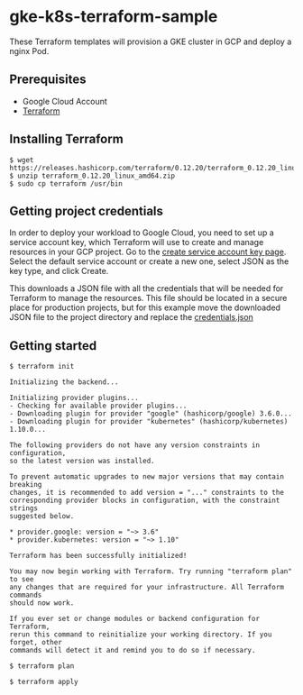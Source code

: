 # gke-k8s-terraform-sample

These Terraform templates will provision a GKE cluster in GCP and deploy a nginx Pod.

## Prerequisites

- Google Cloud Account
- [Terraform](https://www.terraform.io/downloads.html)

## Installing Terraform

```shell
$ wget https://releases.hashicorp.com/terraform/0.12.20/terraform_0.12.20_linux_amd64.zip
$ unzip terraform_0.12.20_linux_amd64.zip
$ sudo cp terraform /usr/bin
```


## Getting project credentials
In order to deploy your workload to Google Cloud, you need to set up a service account key, which Terraform will use to create and manage resources in your GCP project. Go to the [create service account key page](https://console.cloud.google.com/apis/credentials/serviceaccountkey). Select the default service account or create a new one, select JSON as the key type, and click Create.

This downloads a JSON file with all the credentials that will be needed for Terraform to manage the resources. This file should be located in a secure place for production projects, but for this example move the downloaded JSON file to the project directory and replace the [credentials.json](./credentials.json)

## Getting started

```shell
$ terraform init

Initializing the backend...

Initializing provider plugins...
- Checking for available provider plugins...
- Downloading plugin for provider "google" (hashicorp/google) 3.6.0...
- Downloading plugin for provider "kubernetes" (hashicorp/kubernetes) 1.10.0...

The following providers do not have any version constraints in configuration,
so the latest version was installed.

To prevent automatic upgrades to new major versions that may contain breaking
changes, it is recommended to add version = "..." constraints to the
corresponding provider blocks in configuration, with the constraint strings
suggested below.

* provider.google: version = "~> 3.6"
* provider.kubernetes: version = "~> 1.10"

Terraform has been successfully initialized!

You may now begin working with Terraform. Try running "terraform plan" to see
any changes that are required for your infrastructure. All Terraform commands
should now work.

If you ever set or change modules or backend configuration for Terraform,
rerun this command to reinitialize your working directory. If you forget, other
commands will detect it and remind you to do so if necessary.
```

```shell
$ terraform plan
```

```shell
$ terraform apply
```
